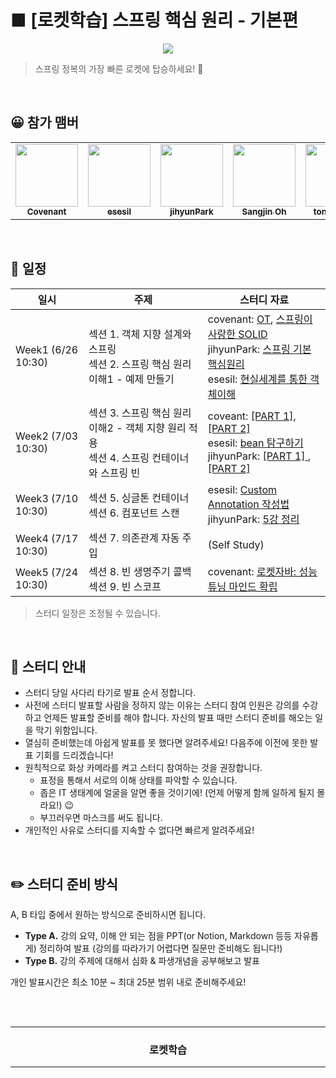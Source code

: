 <h1>
■ [로켓학습] 스프링 핵심 원리 - 기본편
</h1>

<p align="center">
    <img src="./_raw/rocket.jpg" />
</p>

> 스프링 정복의 가장 빠른 로켓에 탑승하세요! 🚀 

<br />

## 😀 참가 맴버

<table>
  <tr>
    <td align="center"><a href="https://github.com/KoEonYack"><img src="https://avatars.githubusercontent.com/u/28642484?v=4?s=100" width="100px;" alt=""/><br /><sub><b>Covenant</b></sub></a><br /></td>
    <td align="center"><a href="https://github.com/esesil"><img src="https://avatars.githubusercontent.com/u/72774479?v=4?s=100" width="100px;" alt=""/><br /><sub><b>esesil</b></sub></a><br /></td>
    <td align="center"><a href="https://github.com/jihyunhillpark"><img src="https://avatars.githubusercontent.com/u/29705409?v=4?s=100" width="100px;" alt=""/><br /><sub><b>jihyunPark</b></sub></a><br /></td>
    <td align="center"><a href="https://github.com/osj3474"><img src="https://avatars.githubusercontent.com/u/42775225?v=4?v=4?s=100" width="100px;" alt=""/><br /><sub><b>Sangjin Oh
</b></sub></a><br /></td>
    <td align="center"><a href="https://github.com/tongnamuu"><img src="https://avatars.githubusercontent.com/u/33937684?v=4?s=100" width="100px;" alt=""/><br /><sub><b>tongnamuu</b></sub></a><br /></td>
    <!-- <td align="center"><a href="https://github.com/yu-jin-song"><img src="https://avatars.githubusercontent.com/u/74666378?v=4?s=100" width="100px;" alt=""/><br /><sub><b>Yujin Song
</b></sub></a><br /></td> -->
</tr>
</table>

<br />

## 📅 일정

<table>
    <thead>
        <tr>
            <th> 일시 </th>
            <th> 주제 </th>
            <th> 스터디 자료 </th>
        </tr>
    </thead>
    <tbody>        
        <tr>
            <td> Week1 (6/26 10:30) </td>
            <td> 
                섹션 1. 객체 지향 설계와 스프링 <br />
                섹션 2. 스프링 핵심 원리 이해1 - 예제 만들기
            </td>
            <td> 
            covenant: <a href="https://github.com/covenant-lab/rocket-study-spring-core-basic/blob/master/week1/covenant/%EB%A1%9C%EC%BC%93%EC%8A%A4%ED%84%B0%EB%94%94_OT.pdf">OT</a>, <a href="https://github.com/covenant-lab/rocket-study-spring-core-basic/blob/master/week1/covenant/week1_%EC%8A%A4%ED%94%84%EB%A7%81%EC%9D%B4_%EC%82%AC%EB%9E%91%ED%95%9C_SOLID.pdf">스프링이 사랑한 SOLID</a><br />
            jihyunPark: <a href="https://jihyunhillpark.github.io/springframework/Spring-fundamental1/"> 스프링 기본 핵심원리 </a><br />
            esesil: <a href="https://github.com/covenant-lab/rocket-study-spring-core-basic/blob/master/week1/esesil/week1_%ED%98%84%EC%8B%A4%EC%84%B8%EA%B3%84%EB%A5%BC%20%ED%86%B5%ED%95%9C%20%EA%B0%9D%EC%B2%B4%EC%9D%B4%ED%95%B4.pdf">현실세계를 통한 객체이해</a><br />
            </td>
        </tr>
        <tr>
            <td> Week2 (7/03 10:30) </td>
            <td> 
                섹션 3. 스프링 핵심 원리 이해2 - 객체 지향 원리 적용 <br />
                섹션 4. 스프링 컨테이너와 스프링 빈 
            </td>
            <td> 
                coveant: <a href="https://github.com/covenant-lab/rocket-study-spring-core-basic/blob/master/week2/covenant/week2_%EC%95%84%EC%A3%BC%EC%9E%91%EC%9D%80_%EB%B9%88_%EC%9D%B4%EC%95%BC%EA%B8%B0_1.pdf">[PART 1]</a>, <a href="https://github.com/covenant-lab/rocket-study-spring-core-basic/blob/master/week2/covenant/week2_%EC%95%84%EC%A3%BC%EC%9E%91%EC%9D%80_%EB%B9%88_%EC%9D%B4%EC%95%BC%EA%B8%B0_2.pdf">[PART 2]</a><br />
                esesil: <a href="https://github.com/covenant-lab/rocket-study-spring-core-basic/blob/master/week2/esesil/week2_%EB%B9%88%20%ED%83%90%EA%B5%AC%ED%95%98%EA%B8%B0.pdf">bean 탐구하기</a><br />
                jihyunPark: <a href="https://jihyunhillpark.github.io/springframework/spring-fundamental3-copy/"> [PART 1] </a>, <a href="https://jihyunhillpark.github.io/springframework/spring-fundamental4/"> [PART 2] </a><br />
            </td>
        </tr>
        <tr>
            <td> Week3 (7/10 10:30) </td>
            <td> 
                섹션 5. 싱글톤 컨테이너 <br />
                섹션 6. 컴포넌트 스캔
            </td>
            <td> 
            esesil: <a href="https://github.com/covenant-lab/rocket-study-spring-core-basic/blob/master/week3/esesil/week3_Custom-Annotation%20%EC%9E%91%EC%84%B1%EB%B2%95.pdf">Custom Annotation 작성법</a><br />
            jihyunPark: <a href="https://velog.io/@jihyunhillpark/%EC%8A%A4%ED%94%84%EB%A7%81-%ED%95%B5%EC%8B%AC-%EC%9B%90%EB%A6%AC%EC%A0%95%EB%A6%AC5-%EC%8B%B1%EA%B8%80%ED%86%A4-%EC%BB%A8%ED%85%8C%EC%9D%B4%EB%84%88"> 5강 정리</a><br/>
            </td>
        </tr>
        <tr>
            <td> Week4 (7/17 10:30) </td>
            <td> 
                섹션 7. 의존관계 자동 주입 <br />
            </td>
            <td> 
                (Self Study)
            </td>
        </tr>
        <tr>
            <td> Week5 (7/24 10:30) </td>
            <td> 
                섹션 8. 빈 생명주기 콜백 <br /> 
                섹션 9. 빈 스코프
            </td>
            <td> 
            covenant: <a href="https://github.com/covenant-lab/rocket-study-spring-core-basic/blob/master/week5/covenant/%EB%A1%9C%EC%BC%93%EC%9E%90%EB%B0%94_part1_%EC%84%B1%EB%8A%A5_%EA%B7%B8%EB%A6%AC%EA%B3%A0_%ED%8A%9C%EB%8B%9D.pdf"> 로켓자바: 성능 튜닝 마인드 확립</a><br />
            </td>
        </tr>
    </tbody>
</table>

> 스터디 일정은 조정될 수 있습니다.

<br />

## 📣 스터디 안내

- 스터디 당일 사다리 타기로 발표 순서 정합니다.
- 사전에 스터디 발표할 사람을 정하지 않는 이유는 스터디 참여 인원은 강의를 수강하고 언제든 발표할 준비를 해야 합니다. 자신의 발표 때만 스터디 준비를 해오는 일을 막기 위함입니다.
- 열심히 준비했는데 아쉽게 발표를 못 했다면 알려주세요! 다음주에 이전에 못한 발표 기회를 드리겠습니다!
- 원칙적으로 화상 카메라를 켜고 스터디 참여하는 것을 권장합니다.
    - 표정을 통해서 서로의 이해 상태를 파악할 수 있습니다.
    - 좁은 IT 생태계에 얼굴을 알면 좋을 것이기에! (언제 어떻게 함께 일하게 될지 몰라요!) 😉
    - 부끄러우면 마스크를 써도 됩니다.
- 개인적인 사유로 스터디를 지속할 수 없다면 빠르게 알려주세요! 

<br />

## ✏️ 스터디 준비 방식

A, B 타입 중에서 원하는 방식으로 준비하시면 됩니다. 

- __Type A.__ 강의 요약, 이해 안 되는 점을 PPT(or Notion, Markdown 등등 자유롭게) 정리하여 발표 (강의를 따라가기 어렵다면 질문만 준비해도 됩니다!)
- __Type B.__ 강의 주제에 대해서 심화 & 파생개념을 공부해보고 발표

개인 발표시간은 최소 10분 ~ 최대 25분 범위 내로 준비해주세요!


<br />
<br />

<!-- Bottom -->
<hr />

<div align=center>
    <h3> 로켓학습 </h3>
</div>

<hr />
